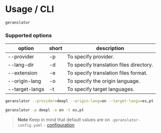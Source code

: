 # Usage / CLI
```bash
geranslator
```
### Supported options
| option | short | description |
|---|---|---|
| --provider        | -p | To specify provider.|
| --lang-dir        | -d | To specify translation files directory.|
| --extension       | -e | To specify translation files format.|
| --origin-lang     | -o | To specify the origin language.|
| --target-langs    | -t | To specify target languages.|

```bash
geranslator --provider=deepl --origin-lang=en --target-langs=es,pt
```
```bash
geranslator -p deepl -o en -t es,pt
```
> **Note**
> Keep in mind that default values are on `.geranslator-config.yaml` - [configuration](/configuration)
